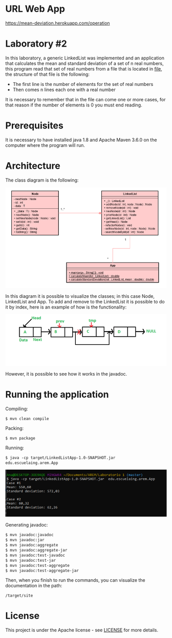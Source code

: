 # URL Web App
https://mean-deviation.herokuapp.com/operation

# Laboratory #2 

In this laboratory, a generic LinkedList was implemented and an application that calculates the mean and standard deviation of a set of n real numbers, this program read that set of real numbers from a file that is located in [file](https://github.com/anamaria1299/Laboratorio-1-AREM/blob/master/src/main/java/edu/escuelaing/arem/resources/testCases.txt), the structure of that file is the following:

  * The first line is the number of elements for the set of real numbers
  * Then comes n lines each one with a real number
  
It is necessary to remember that in the file can come one or more cases, for that reason if the number of elements is 0 you must end reading.

# Prerequisites

It is necessary to have installed java 1.8 and Apache Maven 3.6.0 on the computer where the program will run.

# Architecture

The class diagram is the following: 

 ![](https://github.com/anamaria1299/Laboratorio-1-AREM/blob/master/src/site/resources/Class_Diagram.PNG)

In this diagram it is possible to visualize the classes; in this case Node, LinkedList and App. To add and remove to the LinkedList it is possible to do it by index, here is an example of how is the functionality:

 ![](https://github.com/anamaria1299/Laboratorio-1-AREM/blob/master/src/site/resources/LinkedListArchitecture.png)

However, it is possible to see how it works in the javadoc.

# Running the application

Compiling:
```
$ mvn clean compile
```
Packing:
```
$ mvn package
```
Running:
```
$ java -cp target/LinkedListApp-1.0-SNAPSHOT.jar edu.escuelaing.arem.App
```
![](https://github.com/anamaria1299/Laboratorio-1-AREM/blob/master/src/site/resources/runningApp.PNG)

Generating javadoc:
```
$ mvn javadoc:javadoc
$ mvn javadoc:jar
$ mvn javadoc:aggregate
$ mvn javadoc:aggregate-jar
$ mvn javadoc:test-javadoc
$ mvn javadoc:test-jar
$ mvn javadoc:test-aggregate
$ mvn javadoc:test-aggregate-jar
```
Then, when you finish to run the commands, you can visualize the documentation in the path:
```
/target/site
```

# License

This project is under the Apache license - see [LICENSE](https://github.com/anamaria1299/Laboratorio-1-AREM/blob/master/LICENSE.txt) for more details.
